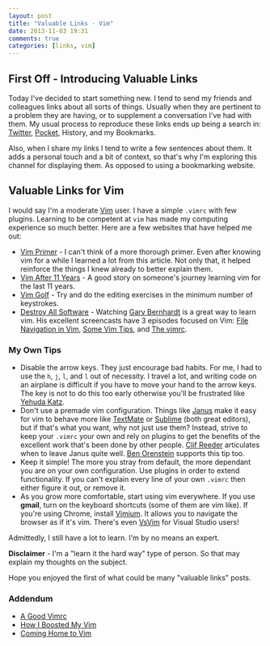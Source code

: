 ```yaml
---
layout: post
title: "Valuable Links - Vim"
date: 2013-11-03 19:31
comments: true
categories: [links, vim]
---
```

## First Off - Introducing Valuable Links

Today I've decided to start something new. I tend to send my friends and colleagues
links about all sorts of things. Usually when they are pertinent to a problem they are
having, or to supplement a conversation I've had with them. My usual process to reproduce
these links ends up being a search in: [Twitter][twitter], [Pocket][pocket], History, and my Bookmarks.

Also, when I share my links I tend to write a few sentences about them. It adds a personal
touch and a bit of context, so that's why I'm exploring this channel for displaying them.
As opposed to using a bookmarking website.

## Valuable Links for Vim

I would say I'm a moderate [Vim](http://www.vim.org/) user. I have a simple `.vimrc` with few plugins. Learning
to be competent at `vim` has made my computing experience so much better. Here are a few
websites that have helped me out:

* [Vim Primer][vim-primer] - I can't think of a more thorough primer. Even after knowing
  vim for a while I learned a lot from this article. Not only that, it helped reinforce
  the things I knew already to better explain them.
* [Vim After 11 Years][vim-after-11-years] - A good story on someone's journey learning
  vim for the last 11 years.
* [Vim Golf][vimgolf] - Try and do the editing exercises in the minimum number of keystrokes.
* [Destroy All Software][destroyallsoftware] - Watching [Gary Bernhardt][gbh] is a great
  way to learn vim. His excellent screencasts have 3 episodes focused on Vim:
  [File Navigation in Vim][das-ep13], [Some Vim Tips][das-ep30], and
  [The vimrc][das-ep60].

### My Own Tips

* Disable the arrow keys. They just encourage bad habits. For me, I had to use the
  `h`, `j`, `l`, and `l` out of necessity. I travel a lot, and writing code on an
  airplane is difficult if you have to move your hand to the arrow keys. The key is
  not to do this too early otherwise you'll be frustrated like [Yehuda Katz][yehuda].
* Don't use a premade vim configuration. Things like [Janus][janus] make it easy
  for vim to behave more like [TextMate][textmate] or [Sublime][sublime] (both great
  editors), but if that's what you want, why not just use them? Instead, strive to
  keep your `.vimrc` your own and rely on plugins to get the benefits of the excellent
  work that's been done by other people. [Clif Reeder][leaving-janus] articulates when
  to leave Janus quite well. [Ben Orenstein][min-vimrc] supports this tip too.
* Keep it simple! The more you stray from default, the more dependant you are on
  your own configuration. Use plugins in order to extend functionality. If you can't
  explain every line of your own `.vimrc` then either figure it out, or remove it.
* As you grow more comfortable, start using vim everywhere. If you use **gmail**, turn
  on the keyboard shortcuts (some of them are vim like). If you're using Chrome,
  install [Vimium](http://vimium.github.io/). It allows you to navigate the browser
  as if it's vim. There's even
  [VsVim](http://visualstudiogallery.msdn.microsoft.com/59ca71b3-a4a3-46ca-8fe1-0e90e3f79329)
  for Visual Studio users!

Admittedly, I still have a lot to learn. I'm by no means an expert.

**Disclaimer** - I'm a "learn it the hard way" type of person. So that may explain
my thoughts on the subject.

Hope you enjoyed the first of what could be many "valuable links" posts.

### Addendum

* [A Good Vimrc][a-good-vimrc]
* [How I Boosted My Vim][boosted-vim]
* [Coming Home to Vim][coming-home-to-vim]

[twitter]: https://twitter.com/scottmuc/ "My Twitter Feed"
[pocket]: http://getpocket.com/users/scottmuc "My Pocket Feed"
[vimgolf]: http://vimgolf.com/ "Vim Golf"
[vim-primer]: http://www.danielmiessler.com/study/vim/ "Daniel Miessler's Vim Primer"
[vim-after-11-years]: http://statico.github.io/vim.html "Vim After 11 Years"
[gbh]: https://twitter.com/garybernhardt "Gary's Twitter Feed"
[destroyallsoftware]: https://www.destroyallsoftware.com/ "Destroy All Software"
[das-ep13]: https://www.destroyallsoftware.com/screencasts/catalog/file-navigation-in-vim "File Navigation in Vim"
[das-ep30]: https://www.destroyallsoftware.com/screencasts/catalog/some-vim-tips "Some Vim Tips"
[das-ep60]: https://www.destroyallsoftware.com/screencasts/catalog/the-vimrc "The vimrc"
[janus]: https://github.com/carlhuda/janus "Janus"
[leaving-janus]: http://blog.clifreeder.com/blog/2012/07/08/leaving-janus-for-vim/ "Leaving Janus"
[min-vimrc]: http://www.benorenstein.com/blog/your-first-vimrc-should-be-nearly-empty/ "Minimal .vimrc"
[textmate]: http://macromates.com/ "TextMate"
[sublime]: http://www.sublimetext.com/ "Sublime Editor"
[yehuda]: http://yehudakatz.com/2010/07/29/everyone-who-tried-to-convince-me-to-use-vim-was-wrong/
[a-good-vimrc]: http://dougblack.io/words/a-good-vimrc.html
[boosted-vim]: http://nvie.com/posts/how-i-boosted-my-vim/
[coming-home-to-vim]: http://stevelosh.com/blog/2010/09/coming-home-to-vim/
